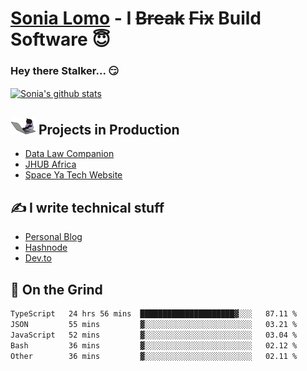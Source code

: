 # [Sonia Lomo](https://sonylomo.github.io/) - I ~~Break~~ ~~Fix~~ Build Software 😇
### Hey there Stalker... 😏 

<a href="https://github.com/sonylomo/github-readme-stats">
  <img align="center" src="https://media.giphy.com/media/lU05nFSW6Y2A/giphy.gif" alt="Sonia's github stats" />
</a>

## <img src="assets/devcat.gif" width="40"> Projects in Production
- [Data Law Companion](https://datalawcompanion.org/)
- [JHUB Africa](https://jhubafrica.com/)
- [Space Ya Tech Website](https://www.spaceyatech.com/)

## ✍️ I write technical stuff
- [Personal Blog](https://sonylomo-github-io.vercel.app/blog)
- [Hashnode](https://sonylomo.hashnode.dev/)
- [Dev.to](https://dev.to/sonylomo)

## 🤡 On the Grind
<!--START_SECTION:waka-->

```txt
TypeScript   24 hrs 56 mins  █████████████████████▓░░░   87.11 %
JSON         55 mins         ▓░░░░░░░░░░░░░░░░░░░░░░░░   03.21 %
JavaScript   52 mins         ▓░░░░░░░░░░░░░░░░░░░░░░░░   03.04 %
Bash         36 mins         ▓░░░░░░░░░░░░░░░░░░░░░░░░   02.12 %
Other        36 mins         ▓░░░░░░░░░░░░░░░░░░░░░░░░   02.11 %
```

<!--END_SECTION:waka-->
